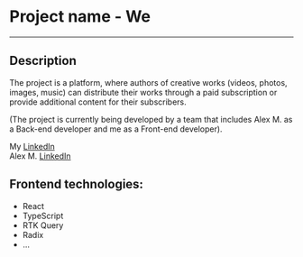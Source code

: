 # Project name - We

---

## Description

The project is a platform, where authors of creative works (videos, photos, images, music) can distribute their works through a paid subscription or provide additional content for their subscribers.

(The project is currently being developed by a team that includes Alex M. as a Back-end developer and me as a Front-end developer).  

My <a href="https://www.linkedin.com/in/maxim-lesev-frontend/">LinkedIn</a> </br>
Alex M. <a href="https://www.linkedin.com/in/alex-m-10b027207/">LinkedIn</a>

## Frontend technologies:

- React
- TypeScript
- RTK Query
- Radix
- ...